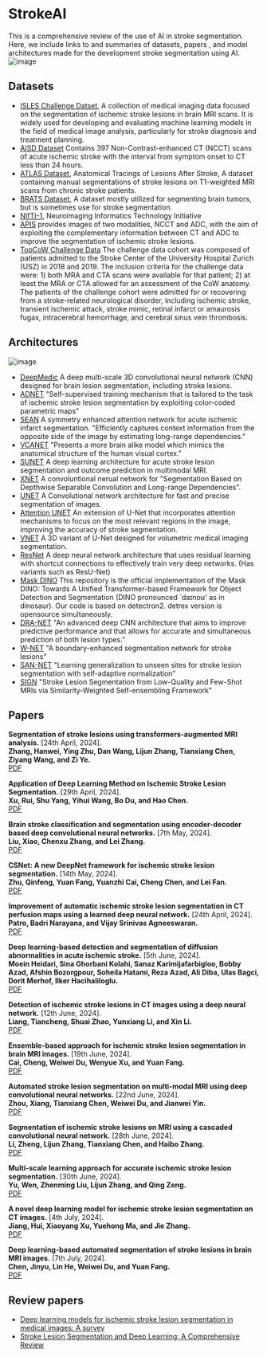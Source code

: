 # StrokeAI
This is a comprehensive review of the use of AI in stroke segmentation. Here, we include links to and summaries of datasets, papers , and model architectures made for the development stroke segmentation using AI. 
![image](https://github.com/user-attachments/assets/e5063933-6b6d-40ef-9f6f-ee818473049f)

## Datasets
- [ISLES Challenge Datset](https://isles22.grand-challenge.org/dataset/), A collection of medical imaging data focused on the segmentation of ischemic stroke lesions in brain MRI scans. It is widely used for developing and evaluating machine learning models in the field of medical image analysis, particularly for stroke diagnosis and treatment planning.
- [AISD Dataset](https://github.com/GriffinLiang/AISD) Contains 397 Non-Contrast-enhanced CT (NCCT) scans of acute ischemic stroke with the interval from symptom onset to CT less than 24 hours.
- [ATLAS Dataset](https://fcon_1000.projects.nitrc.org/indi/retro/atlas.html), Anatomical Tracings of Lesions After Stroke, A dataset containing manual segmentations of stroke lesions on T1-weighted MRI scans from chronic stroke patients.
- [BRATS Dataset](https://www.med.upenn.edu/cbica/brats2020/data.html), A dataset mostly utilized for segmenting brain tumors, but is sometimes use for stroke segmentation.
- [NIfTI-1](https://nifti.nimh.nih.gov/nifti-1/data), Neuroimaging Informatics Technology Initiative
- [APIS](https://arxiv.org/abs/2309.15243) provides images of two modalities, NCCT and ADC, with the aim of exploiting the complementary information between CT and ADC to improve the segmentation of ischemic stroke lesions.
- [TopCoW Challenge Data](https://topcow24.grand-challenge.org/data/) The challenge data cohort was composed of patients admitted to the Stroke Center of the University Hospital Zurich (USZ) in 2018 and 2019. The inclusion criteria for the challenge data were: 1) both MRA and CTA scans were available for that patient; 2) at least the MRA or CTA allowed for an assessment of the CoW anatomy. The patients of the challenge cohort were admitted for or recovering from a stroke-related neurological disorder, including ischemic stroke, transient ischemic attack, stroke mimic, retinal infarct or amaurosis fugax, intracerebral hemorrhage, and cerebral sinus vein thrombosis.

## Architectures
![image](https://github.com/user-attachments/assets/101b9f48-62f6-484f-a603-1222a86e6249)

- [DeepMedic](https://github.com/deepmedic/deepmedic)  A deep multi-scale 3D convolutional neural network (CNN) designed for brain lesion segmentation, including stroke lesions.
- [ADNET](https://github.com/biomedical-data-analysis-laboratory/adnet-for-ais-segmentation) "Self-supervised training mechanism that is tailored to the task of ischemic stroke lesion segmentation by exploiting color-coded parametric maps"
- [SEAN](https://link.springer.com/chapter/10.1007/978-3-030-87234-2_41) A symmetry enhanced attention network for acute ischemic infarct segmentation. "Efficiently captures context information from the opposite side of the image by estimating long-range dependencies."
- [VCANET](https://github.com/Darko28/VCA-Net) "Presents a more brain alike model which mimics the anatomical structure of the human visual cortex."
- [SUNET](https://github.com/NIC-VICOROB/SUNet-architecture) A deep learning architecture for acute stroke lesion segmentation and outcome prediction in multimodal MRI.
- [XNET](https://github.com/Andrewsher/X-Net) A convoluntional nerual network for "Segmentation Based on Depthwise Separable Convolution and Long-range Dependencies".
- [UNET](https://github.com/zhixuhao/unet) A Convolutional network architecture for fast and precise segmentation of images.
- [Attention UNET](https://arxiv.org/abs/1804.03999) An extension of U-Net that incorporates attention mechanisms to focus on the most relevant regions in the image, improving the accuracy of stroke segmentation.
- [VNET](https://arxiv.org/abs/1606.04797) A 3D variant of U-Net designed for volumetric medical imaging segmentation.
- [ResNet](https://arxiv.org/abs/1512.03385) A deep neural network architecture that uses residual learning with shortcut connections to effectively train very deep networks. (Has variants such as ResU-Net)
- [Mask DINO](https://github.com/IDEA-Research/MaskDINO) This repository is the official implementation of the Mask DINO: Towards A Unified Transformer-based Framework for Object Detection and Segmentation (DINO pronounced `daɪnoʊ' as in dinosaur). Our code is based on detectron2. detrex version is opensource simultaneously.
- [DRA-NET](https://www.sciencedirect.com/science/article/abs/pii/S1361841520301559) "An advanced deep CNN architecture that aims to improve predictive performance and that allows for accurate and simultaneous prediction of both lesion types."
- [W-NET](https://www.sciencedirect.com/science/article/abs/pii/S0957417423011399) "A boundary-enhanced segmentation network for stroke lesions"
- [SAN-NET](https://www.sciencedirect.com/science/article/pii/S0010482523001828) "Learning generalization to unseen sites for stroke lesion segmentation with self-adaptive normalization"
- [SIGN](https://link.springer.com/chapter/10.1007/978-3-031-16443-9_9) "Stroke Lesion Segmentation from Low-Quality and Few-Shot MRIs via Similarity-Weighted Self-ensembling Framework"

  
## Papers
**Segmentation of stroke lesions using transformers-augmented MRI analysis.** [24th April, 2024].  
**Zhang, Hanwei, Ying Zhu, Dan Wang, Lijun Zhang, Tianxiang Chen, Ziyang Wang, and Zi Ye.**  
[PDF](https://onlinelibrary.wiley.com/doi/pdf/10.1002/hbm.26803)

**Application of Deep Learning Method on Ischemic Stroke Lesion Segmentation.** [29th April, 2024].  
**Xu, Rui, Shu Yang, Yihui Wang, Bo Du, and Hao Chen.**  
[PDF](https://link.springer.com/article/10.1007/s12204-021-2273-9)

**Brain stroke classification and segmentation using encoder-decoder based deep convolutional neural networks.** [7th May, 2024].  
**Liu, Xiao, Chenxu Zhang, and Lei Zhang.**  
[PDF](https://www.sciencedirect.com/science/article/pii/S001048252200676Xcasa_token=qCB2Xuh7r5wAAAAA:yPcNbf6uZ_mqa3AlEqAmCbcbGD8ijBN93x7OigP45qcMnPqJLm2prJavU3sroSyDxo6HXdtPGLg)

**CSNet: A new DeepNet framework for ischemic stroke lesion segmentation.** [14th May, 2024].  
**Zhu, Qinfeng, Yuan Fang, Yuanzhi Cai, Cheng Chen, and Lei Fan.**  
[PDF](https://www.sciencedirect.com/science/article/pii/S0169260719324022?casa_token=rAO9pyYBzUgAAAAA:U1srWb2UdQHvErvIg-FJV8bIPEZettF0sB1KkeeXoBie4vpaFC7VEBrjvsJscOGXXzlXVJhShUI)

**Improvement of automatic ischemic stroke lesion segmentation in CT perfusion maps using a learned deep neural network.** [24th April, 2024].  
**Patro, Badri Narayana, and Vijay Srinivas Agneeswaran.**  
[PDF](https://www.sciencedirect.com/science/article/pii/S0010482521006430?casa_token=P8QiEV4Rr3YAAAAA:wA60yke6QBMfRdHk9JIEQFUcW88N7EJzQTg3YHj-ARjpe-IEfd8BdjFANLll1Et-n0eXoPXpDMM)

**Deep learning-based detection and segmentation of diffusion abnormalities in acute ischemic stroke.** [5th June, 2024].  
**Moein Heidari, Sina Ghorbani Kolahi, Sanaz Karimijafarbigloo, Bobby Azad, Afshin Bozorgpour, Soheila Hatami, Reza Azad, Ali Diba, Ulas Bagci, Dorit Merhof, Ilker Hacihaliloglu.**  
[PDF](https://www.nature.com/articles/s43856-021-00062-8)

**Detection of ischemic stroke lesions in CT images using a deep neural network.** [12th June, 2024].  
**Liang, Tiancheng, Shuai Zhao, Yunxiang Li, and Xin Li.**  
[PDF](https://www.sciencedirect.com/science/article/pii/S0010482523001842?casa_token=wZZ5GHhQJccAAAAA:WVf_qIRJmHQLx0PyAF6MsoZgPUCXYd25zq_sHpVCE-J-cQdtxAgvViBlX7yUuKjIRIDPaZ0prHs)

**Ensemble-based approach for ischemic stroke lesion segmentation in brain MRI images.** [19th June, 2024].  
**Cai, Cheng, Weiwei Du, Wenyue Xu, and Yuan Fang.**  
[PDF](https://link.springer.com/article/10.1007/s00415-023-11674-7)

**Automated stroke lesion segmentation on multi-modal MRI using deep convolutional neural networks.** [22nd June, 2024].  
**Zhou, Xiang, Tianxiang Chen, Weiwei Du, and Jianwei Yin.**  
[PDF](https://onlinelibrary.wiley.com/doi/pdf/10.1002/hbm.26951)

**Segmentation of ischemic stroke lesions on MRI using a cascaded convolutional neural network.** [28th June, 2024].  
**Li, Zheng, Lijun Zhang, Tianxiang Chen, and Haibo Zhang.**  
[PDF](https://link.springer.com/article/10.1007/s10439-022-03185-1)

**Multi-scale learning approach for accurate ischemic stroke lesion segmentation.** [30th June, 2024].  
**Yu, Wen, Zhenming Liu, Lijun Zhang, and Qing Zeng.**  
[PDF](https://www.sciencedirect.com/science/article/pii/S0010482523001894?casa_token=8Q1Lsb0GDUAAAAAA:AxNDbGUBFwQv5OUfRgJ2FJvOwArwCSxGf2IYUZRW9X5UuCzo4hPy9UtFwDQsYDsPWeCw5cEn26s)

**A novel deep learning model for ischemic stroke lesion segmentation on CT images.** [4th July, 2024].  
**Jiang, Hui, Xiaoyang Xu, Yuehong Ma, and Jie Zhang.**  
[PDF](https://onlinelibrary.wiley.com/doi/pdf/10.1002/hbm.27002)

**Deep learning-based automated segmentation of stroke lesions in brain MRI images.** [7th July, 2024].  
**Chen, Jinyu, Lin He, Weiwei Du, and Yuan Fang.**  
[PDF](https://www.sciencedirect.com/science/article/pii/S001048252200676X?casa_token=9BGvEjs1rX4AAAAA:AeyBBEGf8vAsLKk1_5dz9LU2HSUS-V36ztKxY2mpTXVOavSLmN8y1STdhk3AmzIs7u4o9JqJglI)




## Review papers 
- [Deep learning models for ischemic stroke lesion segmentation in medical images: A survey](https://www.sciencedirect.com/science/article/pii/S0010482524005936)
- [Stroke Lesion Segmentation and Deep Learning: A Comprehensive Review](https://www.ncbi.nlm.nih.gov/pmc/articles/PMC10813717/)


